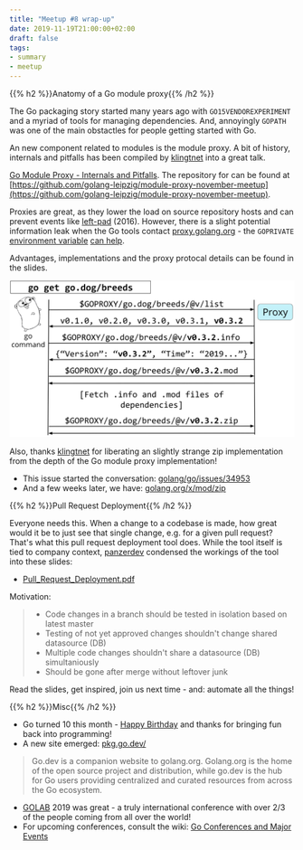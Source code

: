 ```yaml
---
title: "Meetup #8 wrap-up"
date: 2019-11-19T21:00:00+02:00
draft: false
tags:
- summary
- meetup
---
```


{{% h2 %}}Anatomy of a Go module proxy{{% /h2 %}}

The Go packaging story started many years ago with `GO15VENDOREXPERIMENT` and
a myriad of tools for managing dependencies. And, annoyingly `GOPATH` was one
of the main obstactles for people getting started with Go.

An new component related to modules is the module proxy. A bit of history,
internals and pitfalls has been compiled by
[klingtnet](https://github.com/klingtnet) into a great talk.

[Go Module Proxy - Internals and
Pitfalls](https://rawcdn.githack.com/golang-leipzig/module-proxy-november-meetup/c58770084e025fd4a1ea0f6b7f69c5adeae1817a/slides.html#/title-slide).
The repository for can be found at
[https://github.com/golang-leipzig/module-proxy-november-meetup](https://github.com/golang-leipzig/module-proxy-november-meetup).

Proxies are great, as they lower the load on source repository hosts and
can prevent events like [left-pad](http://left-pad.io/) (2016). However, there
is a slight potential information leak when the Go tools contact
[proxy.golang.org](https://proxy.golang.org/) - the `GOPRIVATE` [environment
variable](https://golang.org/doc/go1.13#modules) [can
help](https://github.com/golang/go/issues/33796).

Advantages, implementations and the proxy protocal details can be found in the slides.

![](/proxy-protocol.png)

Also, thanks [klingtnet](https://github.com/klingtnet) for liberating an slightly
strange zip implementation from the depth of the Go module proxy
implementation!

* This issue started the conversation: [golang/go/issues/34953](https://github.com/golang/go/issues/34953)
* And a few weeks later, we have: [golang.org/x/mod/zip](https://godoc.org/golang.org/x/mod/zip)

{{% h2 %}}Pull Request Deployment{{% /h2 %}}

Everyone needs this. When a change to a codebase is made, how great would it be
to just see that single change, e.g. for a given pull request? That's what this
pull request deployment tool does. While the tool itself is tied to company
context, [panzerdev](https://github.com/panzerdev) condensed the workings of the tool into these slides:

* [Pull_Request_Deployment.pdf](/downloads/Pull_Request_Deployment.pdf)

Motivation:

> * Code changes in a branch should be tested in isolation based on latest master
> * Testing of not yet approved changes shouldn't change shared datasource (DB)
> * Multiple code changes shouldn't share a datasource (DB) simultaniously
> * Should be gone after merge without leftover junk

Read the slides, get inspired, join us next time - and: automate all the things!

{{% h2 %}}Misc{{% /h2 %}}

* Go turned 10 this month - [Happy Birthday](https://blog.golang.org/10years) and thanks for bringing fun back into programming!
* A new site emerged: [pkg.go.dev/](https://pkg.go.dev/)

> Go.dev is a companion website to golang.org. Golang.org is the home of the
open source project and distribution, while go.dev is the hub for Go users
providing centralized and curated resources from across the Go ecosystem.

* [GOLAB](https://golab.io/) 2019 was great - a truly international conference with over 2/3 of the people coming from all over the world!
* For upcoming conferences, consult the wiki: [Go Conferences and Major Events](https://github.com/golang/go/wiki/Conferences)

